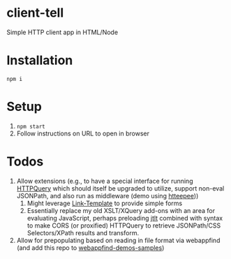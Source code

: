 # client-tell

Simple HTTP client app in HTML/Node

# Installation

`npm i`

# Setup

1. `npm start`
2. Follow instructions on URL to open in browser

# Todos

1. Allow extensions (e.g., to have a special interface for running
    [HTTPQuery](https://github.com/brettz9/httpquery) which should itself be
    upgraded to utilize, support non-eval JSONPath, and also run as middleware
    (demo using [htteepee](https://github.com/brettz9/htteepee)))
    1. Might leverage
        [Link-Template](https://tools.ietf.org/html/draft-nottingham-link-template-01)
        to provide simple forms
    1. Essentially replace my old XSLT/XQuery add-ons with an area
        for evaluating JavaScript, perhaps preloading
        [jtlt](https://github.com/brettz9/jtlt) combined with
        syntax to make CORS (or proxified) HTTPQuery to retrieve
        JSONPath/CSS Selectors/XPath results and transform.
1. Allow for prepopulating based on reading in file format via webappfind
    (and add this repo to
    [webappfind-demos-samples](https://github.com/brettz9/webappfind-demos-samples))
